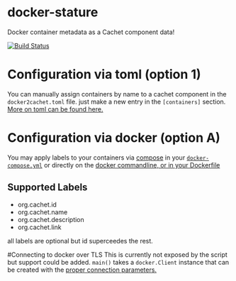 # docker-stature
Docker container metadata as a Cachet component data!

[![Build Status](https://travis-ci.org/Colorless-Green-Ideas/docker-stature.svg?branch=master)](https://travis-ci.org/Colorless-Green-Ideas/docker-stature)

# Configuration via toml (option 1)
You can manually assign containers by name to a cachet component in the `docker2cachet.toml` file. just make a new entry in the `[containers]` section.
[More on toml can be found here.](https://github.com/toml-lang/toml)

# Configuration via docker (option A)
You may apply labels to your containers via [compose](https://docs.docker.com/compose/overview/) in your [`docker-compose.yml`](https://docs.docker.com/compose/compose-file/#labels) or directly on the [docker commandline, or in your Dockerfile](https://docs.docker.com/engine/userguide/labels-custom-metadata/)

## Supported Labels
 * org.cachet.id
 * org.cachet.name
 * org.cachet.description
 * org.cachet.link

all labels are optional but id superceedes the rest.


#Connecting to docker over TLS
This is currently not exposed by the script but support could be added. `main()` takes a `docker.Client` instance that can be created with the [proper connection parameters.](https://docker-py.readthedocs.org/en/latest/tls/)
